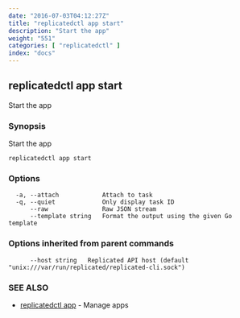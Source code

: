 ```yaml
---
date: "2016-07-03T04:12:27Z"
title: "replicatedctl app start"
description: "Start the app"
weight: "551"
categories: [ "replicatedctl" ]
index: "docs"
---
```

## replicatedctl app start

Start the app

### Synopsis


Start the app

```
replicatedctl app start
```

### Options

```
  -a, --attach            Attach to task
  -q, --quiet             Only display task ID
      --raw               Raw JSON stream
      --template string   Format the output using the given Go template
```

### Options inherited from parent commands

```
      --host string   Replicated API host (default "unix:///var/run/replicated/replicated-cli.sock")
```

### SEE ALSO
* [replicatedctl app](/docs/reference/replicatedctl/replicatedctl_app/)	 - Manage apps

